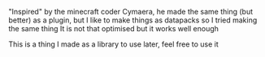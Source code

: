"Inspired" by the minecraft coder Cymaera, he made the same thing (but better) as a plugin, but I like to make things as datapacks so I tried making the same thing
It is not that optimised but it works well enough

This is a thing I made as a library to use later, feel free to use it
